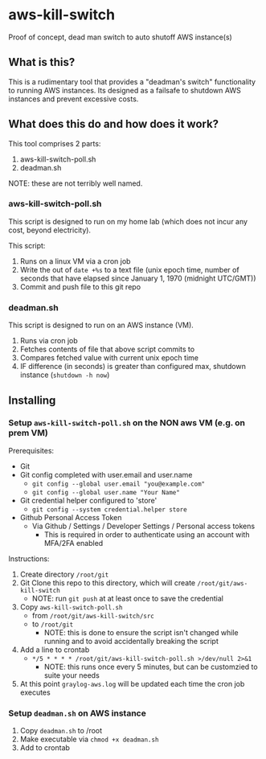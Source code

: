 # aws-kill-switch
Proof of concept, dead man switch to auto shutoff AWS instance(s)

## What is this?

This is a rudimentary tool that provides a "deadman's switch" functionality to running AWS instances.
Its designed as a failsafe to shutdown AWS instances and prevent excessive costs.

## What does this do and how does it work?

This tool comprises 2 parts:

1. aws-kill-switch-poll.sh
2. deadman.sh

NOTE: these are not terribly well named.

### aws-kill-switch-poll.sh

This script is designed to run on my home lab (which does not incur any cost, beyond electricity).

This script:

1. Runs on a linux VM via a cron job
2. Write the out of `date +%s` to a text file (unix epoch time, number of seconds that have elapsed since January 1, 1970 (midnight UTC/GMT))
3. Commit and push file to this git repo

### deadman.sh

This script is designed to run on an AWS instance (VM).

1. Runs via cron job
2. Fetches contents of file that above script commits to
3. Compares fetched value with current unix epoch time
4. IF difference (in seconds) is greater than configured max, shutdown instance (`shutdown -h now`)

## Installing

### Setup `aws-kill-switch-poll.sh` on the NON aws VM (e.g. on prem VM)

Prerequisites:

* Git
* Git config completed with user.email and user.name
    * `git config --global user.email "you@example.com"`
    * `git config --global user.name "Your Name"`
* Git credential helper configured to 'store'
    * `git config --system credential.helper store`
* Github Personal Access Token
    * Via Github / Settings / Developer Settings / Personal access tokens
        * This is required in order to authenticate using an account with MFA/2FA enabled

Instructions: 

1. Create directory `/root/git`
2. Git Clone this repo to this directory, which will create `/root/git/aws-kill-switch`
    * NOTE: run `git push` at at least once to save the credential
3. Copy `aws-kill-switch-poll.sh`
    * from `/root/git/aws-kill-switch/src`
    * to `/root/git`
        * NOTE: this is done to ensure the script isn't changed while running and to avoid accidentally breaking the script
4. Add a line to crontab
    * `*/5 * * * * /root/git/aws-kill-switch-poll.sh >/dev/null 2>&1`
        * NOTE: this runs once every 5 minutes, but can be customzied to suite your needs
5. At this point `graylog-aws.log` will be updated each time the cron job executes

### Setup `deadman.sh` on AWS instance

1. Copy `deadman.sh` to /root
2. Make executable via `chmod +x deadman.sh`
3. Add to crontab
